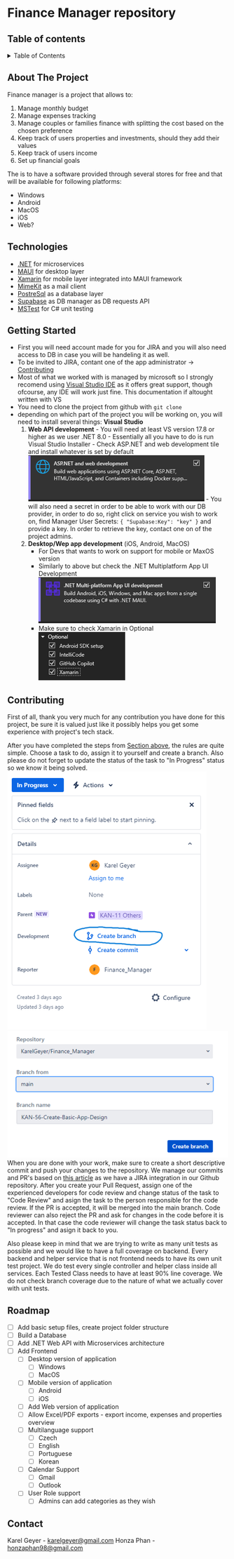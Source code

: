 # Finance Manager repository

## Table of contents

<details>
  <summary>Table of Contents</summary>
  <ol>
    <li><a href="#about-the-project">About the project</a></li>
    <li><a href="#technologies">Technologies</a></li>
    <li><a href="#getting-started">Getting Started</a></li>
    <li><a href="#contributing">Contributing</a></li>
    <li><a href="#roadmap">Roadmap</a></li>
    <li><a href="#contact">Contact</a></li>
  </ol>
</details>

## About The Project

Finance manager is a project that allows to:

1.  Manage monthly budget
2.  Manage expenses tracking
3.  Manage couples or families finance with splitting the cost based on the chosen preference
4.  Keep track of users properties and investments, should they add their values
5.  Keep track of users income
6.  Set up financial goals

The is to have a software provided through several stores for free and that will be available for following platforms:

- Windows
- Android
- MacOS
- iOS
- Web?

## Technologies

- [.NET](https://dotnet.microsoft.com/en-us/) for microservices
- [MAUI](https://dotnet.microsoft.com/en-us/apps/maui) for desktop layer
- [Xamarin](https://learn.microsoft.com/cs-cz/xamarin/get-started/what-is-xamarin) for mobile layer integrated into MAUI framework
- [MimeKit](https://mimekit.net/) as a mail client
- [PostreSql](https://www.postgresql.org/) as a database layer
- [Supabase](https://supabase.com/docs) as DB manager as DB requests API
- [MSTest](https://learn.microsoft.com/en-us/dotnet/core/testing/unit-testing-with-mstest) for C# unit testing

## Getting Started

- First you will need account made for you for JIRA and you will also need access to DB in case you will be handeling it as well.
- To be invited to JIRA, contant one of the app administrator -> <a href="#contributing">Contributing</a>
- Most of what we worked with is managed by microsoft so I strongly recomend using [Visual Studio IDE](https://visualstudio.microsoft.com/) as it offers great support, though ofcourse, any IDE will work just fine. This documentation if altought written with VS
- You need to clone the project from github with `git clone`
- depending on which part of the project you will be working on, you will need to install several things:
  <strong>Visual Studio</strong>
  1. <strong>Web API development</strong> - You will need at least VS version 17.8 or higher as we user .NET 8.0 - Essentially all you have to do is run Visual Studio Installer - Check ASP.NET and web development tile and install whatever is set by default
     ![web api tab](assets/images/web-api-development.png) - You will also need a secret in order to be able to work with our DB provider, in order to do so, right click on service you wish to work on, find Manager User Secrets:
     `{
  "Supabase:Key": "key"
}` and provide a key. In order to retrieve the key, contact one on of the project admins.
  2. <strong>Desktop/Wep app development</strong> (iOS, Android, MacOS)
     - For Devs that wants to work on support for mobile or MaxOS version
     - Similarly to above but check the .NET Multiplatform App UI Development
       ![multiplatform app tab](assets/images/multiplatform-tab.png)
     - Make sure to check Xamarin in Optional
       ![optional multiplatform app tab](assets/images/multiplatform-optional-tab.png)

## Contributing

First of all, thank you very much for any contribution you have done for this project, be sure it is valued just like it possibly helps you get some experience with project's tech stack.

After you have completed the steps from <a href="#getting-started">Section above</a>, the rules are quite simple. Choose a task to do, assign it to yourself and create a branch. Also please do not forget to update the status of the task to "In Progress" status so we know it being solved.
![alt text](assets/images/jira-task-view.png) ![alt text](assets/images/jira-branch-creation.png)
When you are done with your work, make sure to create a short descriptive commit and push your changes to the repository. We manage our commits and PR's based on [this article](https://support.atlassian.com/jira-software-cloud/docs/reference-issues-in-your-development-work/) as we have a JIRA integration in our Github repository. After you create your Pull Request, assign one of the experienced developers for code review and change status of the task to "Code Review" and asign the task to the person responsible for the code review.
If the PR is accepted, it will be merged into the main branch. Code reviewer can also reject the PR and ask for changes in the code before it is accepted. In that case the code reviewer will change the task status back to "In progress" and asign it back to you.

Also please keep in mind that we are trying to write as many unit tests as possible and we would like to have a full coverage on backend. Every backend and helper service that is not frontend needs to have its own unit test project. We do test every single controller and helper class inside all services. Each Tested Class needs to have at least 90% line coverage. We do not check branch coverage due to the nature of what we actually cover with unit tests.

## Roadmap

- [ ] Add basic setup files, create project folder structure
- [ ] Build a Database
- [ ] Add .NET Web API with Microservices architecture
- [ ] Add Frontend
  - [ ] Desktop version of application
    - [ ] Windows
    - [ ] MacOS
  - [ ] Mobile version of application
    - [ ] Android
    - [ ] iOS
  - [ ] Add Web version of application
  - [ ] Allow Excel/PDF exports - export income, expenses and properties overview
  - [ ] Multilanguage support
    - [ ] Czech
    - [ ] English
    - [ ] Portuguese
    - [ ] Korean
  - [ ] Calendar Support
    - [ ] Gmail
    - [ ] Outlook
  - [ ] User Role support
    - [ ] Admins can add categories as they wish

## Contact

Karel Geyer - karelgeyer@gmail.com
Honza Phan - honzaphan98@gmail.com
